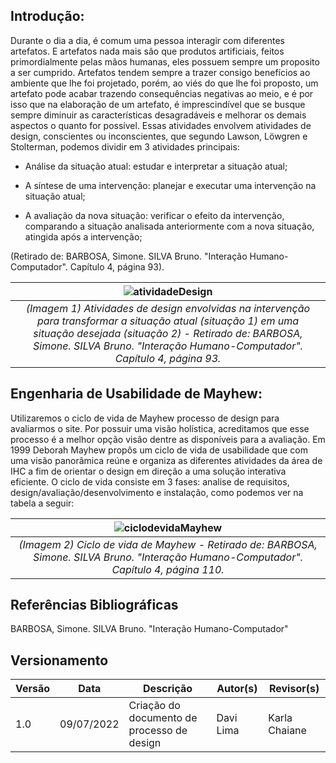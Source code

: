 

## Introdução:

Durante o dia a dia, é comum uma pessoa interagir com diferentes artefatos. E artefatos nada mais são que produtos artificiais, feitos primordialmente pelas mãos humanas, eles possuem sempre um proposito a ser cumprido. Artefatos tendem sempre a trazer consigo benefícios ao ambiente que lhe foi projetado, porém, ao viés do que lhe foi proposto, um artefato pode acabar trazendo consequências negativas ao meio, e é por isso que na elaboração de um artefato, é imprescindível que se busque sempre diminuir as características desagradáveis e melhorar os demais aspectos o quanto for possível. Essas atividades envolvem atividades de design, conscientes ou inconscientes, que segundo Lawson, Löwgren e Stolterman, podemos dividir em 3 atividades principais:

* Análise da situação atual: estudar e interpretar a situação atual;

* A síntese de uma intervenção: planejar e executar uma intervenção na situação atual;

* A avaliação da nova situação: verificar o efeito da intervenção, comparando a situação analisada anteriormente com a nova situação, atingida após a intervenção;

(Retirado de: BARBOSA, Simone. SILVA Bruno. "Interação Humano-Computador". Capítulo 4, página 93).

| ![atividadeDesign](https://user-images.githubusercontent.com/79341819/178147536-2412499a-6811-4f68-8890-1d73d95021ac.png) |
|:--:| 
| *(Imagem 1) Atividades de design envolvidas na intervenção para transformar a situação atual (situação 1) em uma situação desejada (situação 2) - Retirado de: BARBOSA, Simone. SILVA Bruno. "Interação Humano-Computador". Capítulo 4, página 93.* |

## Engenharia de Usabilidade de Mayhew:
Utilizaremos o ciclo de vida de Mayhew processo de design para avaliarmos o site. Por possuir uma visão holística, acreditamos que esse processo é a melhor opção visão dentre as disponíveis para a avaliação.
Em 1999 Deborah Mayhew propôs um ciclo de vida de usabilidade que com uma visão panorâmica reúne e organiza as diferentes atividades da área de IHC a fim de orientar o design em direção a uma solução interativa eficiente. O ciclo de vida consiste em 3 fases: analise de requisitos, design/avaliação/desenvolvimento e instalação, como podemos ver na tabela a seguir: 

| ![ciclodevidaMayhew](https://user-images.githubusercontent.com/79341819/178147424-009c3907-5896-4db9-9caf-28af8cc12392.png) |
|:--:| 
| *(Imagem 2) Ciclo de vida de Mayhew - Retirado de: BARBOSA, Simone. SILVA Bruno. "Interação Humano-Computador". Capítulo 4, página 110.* |

## Referências Bibliográficas
BARBOSA, Simone. SILVA Bruno. "Interação Humano-Computador"

## Versionamento
|Versão	| Data	| Descrição |	Autor(s)	| Revisor(s)|
|--------|----|-----------|-------|---------|
| 1.0 |	09/07/2022	| Criação do documento de processo de design	| Davi Lima |	Karla Chaiane |
